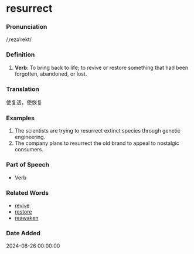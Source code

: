 # resurrect
### Pronunciation
/ˌrezəˈrekt/
### Definition
1. **Verb**: To bring back to life; to revive or restore something that had been forgotten, abandoned, or lost.
### Translation
使复活，使恢复
### Examples
1. The scientists are trying to resurrect extinct species through genetic engineering.
2. The company plans to resurrect the old brand to appeal to nostalgic consumers.
### Part of Speech
- Verb
### Related Words
- [revive](revive.md)
- [restore](restore.md)
- [reawaken](reawaken.md)
### Date Added
2024-08-26 00:00:00